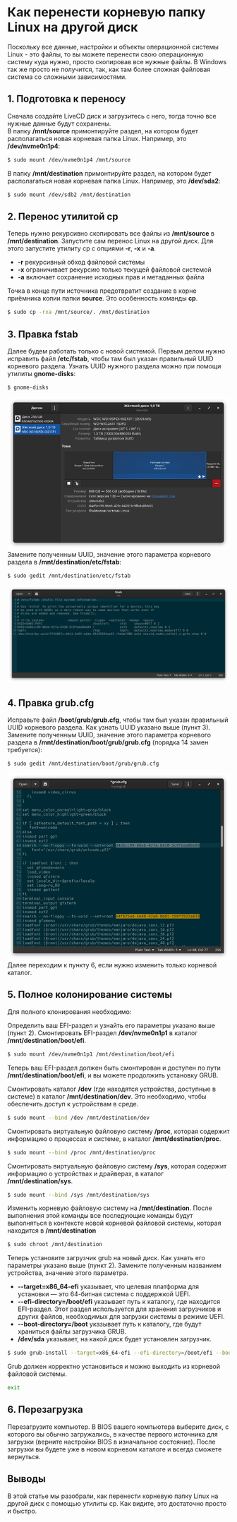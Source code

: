 # Как перенести корневую папку Linux на другой диск

Поскольку все данные, настройки и объекты операционной системы Linux - это файлы, то вы можете перенести свою операционную систему куда нужно, просто скопировав все нужные файлы. В Windows так же просто не получится, так, как там более сложная файловая система со сложными зависимостями.

## 1. Подготовка к переносу
Сначала создайте LiveCD диск и загрузитесь с него, тогда точно все нужные данные будут сохранены.  
В папку **/mnt/source** примонтируйте раздел, на котором будет располагаться новая корневая папка Linux. Например, это **/dev/nvme0n1p4**:
```bash
$ sudo mount /dev/nvme0n1p4 /mnt/source
```
В папку **/mnt/destination** примонтируйте раздел, на котором будет располагаться новая корневая папка Linux. Например, это **/dev/sda2**:
```bash
$ sudo mount /dev/sdb2 /mnt/destination
```
## 2. Перенос утилитой cp
Теперь нужно рекурсивно скопировать все файлы из **/mnt/source** в **/mnt/destination**. Запустите сам перенос Linux на другой диск. Для этого запустите утилиту cp с опциями  **-r**, **-x** и **-a**. 
- **-r** рекурсивный обход файловой системы
- **-x** ограничивает рекурсию только текущей файловой системой
- **-a** включает сохранение исходных прав и метаданных файла

Точка в конце пути источника предотвратит создание в корне приёмника копии папки **source**. Это особенность команды **cp**.
```bash
$ sudo cp -rxa /mnt/source/. /mnt/destination
```
## 3. Правка fstab
Далее будем работать только с новой системой. Первым делом нужно исправить файл **/etc/fstab**, чтобы там был указан правильный UUID корневого раздела. Узнать UUID нужного раздела можно при помощи утилиты **gnome-disks**:
```bash
$ gnome-disks
```
![](./gnome-disks.png)
Замените полученным UUID, значение этого параметра корневого раздела в **/mnt/destination/etc/fstab**:
```bash
$ sudo gedit /mnt/destination/etc/fstab
```
![](./fstab.png)
## 4. Правка grub.cfg
Исправьте файл **/boot/grub/grub.cfg**, чтобы там был указан правильный UUID корневого раздела. Как узнать UUID указано выше (пункт 3). Замените полученным UUID, значение этого параметра корневого раздела в **/mnt/destination/boot/grub/grub.cfg** (порядка 14 замен требуется):
```bash
$ sudo gedit /mnt/destination/boot/grub/grub.cfg
```
![](./grub.cfg.png)
Далее переходим к пункту 6, если нужно изменить только корневой каталог.
## 5. Полное колонирование системы
Для полного клонирования необходимо:

Определить ваш EFI-раздел и узнайть его параметры указано выше (пункт 2). Смонтировать EFI-раздел **/dev/nvme0n1p1** в каталог **/mnt/destination/boot/efi**.
```bash
$ sudo mount /dev/nvme0n1p1 /mnt/destination/boot/efi
```
Теперь ваш EFI-раздел должен быть смонтирован и доступен по пути **/mnt/destination/boot/efi**, и вы можете продолжить установку GRUB.

Смонтировать каталог **/dev** (где находятся устройства, доступные в системе) в каталог **/mnt/destination/dev**. Это необходимо, чтобы обеспечить доступ к устройствам в среде.
```bash
$ sudo mount --bind /dev /mnt/destination/dev
```
Смонтировать виртуальную файловую систему **/proc**, которая содержит информацию о процессах и системе, в каталог **/mnt/destination/proc**.
```bash
$ sudo mount --bind /proc /mnt/destination/proc
```
Смонтировать виртуальную файловую систему **/sys**, которая содержит информацию о устройствах и драйверах, в каталог **/mnt/destination/sys**.
```bash
$ sudo mount --bind /sys /mnt/destination/sys
```
Изменить корневую файловую систему на **/mnt/destination**. После выполнения этой команды все последующие команды будут выполняться в контексте новой корневой файловой системы, которая находится в **/mnt/destination**
```bash
$ sudo chroot /mnt/destination
```
Теперь установите загрузчик grub на новый диск. Как узнать его параметры указано выше (пункт 2). Замените полученным названием устройства, значение этого параметра.
- **--target=x86_64-efi** указывает, что целевая платформа для установки — это 64-битная система с поддержкой UEFI.
- **--efi-directory=/boot/efi** указывает путь к каталогу, где находится EFI-раздел. Этот раздел используется для хранения загрузчиков и других файлов, необходимых для загрузки системы в режиме UEFI.
- **--boot-directory=/boot** указывает путь к каталогу, где будут храниться файлы загрузчика GRUB.
- **/dev/sda** указывает, на какой диск будет установлен загрузчик. 
```bash
$ sudo grub-install --target=x86_64-efi --efi-directory=/boot/efi --boot-directory=/boot /dev/sda
```
Grub должен корректно установиться и можно выходить из корневой файловой системы.
```bash
exit
```
## 6. Перезагрузка
Перезагрузите компьютер. В BIOS вашего компьютера выберите диск, с которого вы обычно загружались, в качестве первого источника для загрузки (верните настройки BIOS в изначальное состояние). После загрузки вы будете уже в новом корневом каталоге и всегда сможете вернуться.
## Выводы
В этой статье мы разобрали, как перенести корневую папку Linux на другой диск с помощью утилиты cp. Как видите, это достаточно просто и быстро.
